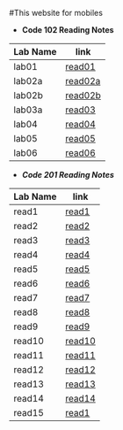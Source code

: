 #This website for mobiles

* **Code 102 Reading Notes**

| Lab Name       | link |
| ----------- | ----------- |
| lab01      | [read01](102/read1.md)|
| lab02a   | [read02a](102/lab2a.md)        |
|  lab02b      | [read02b](102/read05.md)|
|  lab03a      | [read03](102/readme3.md)|
|  lab04      | [read04](102/read4.md)|
|  lab05      | [read05](102/read5.md)|
|  lab06      | [read06](102/read6.md)|


* ***Code 201  Reading Notes***


| Lab Name       | link |
| ----------- | ----------- |
| read1     | [read1](201\read1.md)| 
| read2     | [read2](201\read2.md)|
| read3     | [read3](201\read3.md)|
| read4     | [read4](201\read4.md)|
| read5     | [read5](201\read5.md)|
| read6     | [read6](201\read6.md)|
| read7     | [read7](201\read7.md)|
| read8     | [read8](201\read8.md)|
| read9     | [read9](201\read9.md)|
| read10    | [read10](201\read10.md)|
| read11    | [read11](201\read11.md)|
| read12    | [read12](201\read12.md)|
| read13     | [read13](201\read13.md)|
| read14     | [read14](201\read14.md)|
| read15     | [read1](201\read15.md)|

